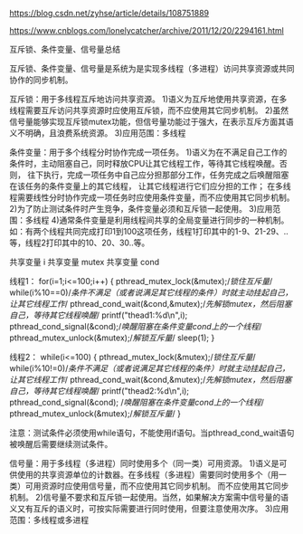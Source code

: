https://blog.csdn.net/zyhse/article/details/108751889

https://www.cnblogs.com/lonelycatcher/archive/2011/12/20/2294161.html

互斥锁、条件变量、信号量总结

互斥锁、条件变量、信号量是系统为是实现多线程（多进程）访问共享资源或共同协作的同步机制。

互斥锁：用于多线程互斥地访问共享资源。
1)语义为互斥地使用共享资源，在多线程需要互斥访问共享资源时应使用互斥锁，而不应使用其它同步机制。
2)虽然信号量能够实现互斥锁mutex功能，但信号量功能过于强大，在表示互斥方面其语义不明确，且浪费系统资源。
3)应用范围：多线程

条件变量：用于多个线程分时协作完成一项任务。
1)语义为在不满足自己工作的条件时，主动阻塞自己，同时释放CPU让其它线程工作，等待其它线程唤醒。否则，
  往下执行，完成一项任务中自己应分担那部分工作，任务完成之后唤醒阻塞在该任务的条件变量上的其它线程，
  让其它线程进行它们应分担的工作；
  在多线程需要线性分时协作完成一项任务时应使用条件变量，而不应使用其它同步机制。
2)为了防止测试条件时产生竞争，条件变量必须和互斥锁一起使用。
3)应用范围：多线程
4)通常条件变量是利用线程间共享的全局变量进行同步的一种机制。
如：有两个线程共同完成打印1到100这项任务，线程1打印其中的1-9、21-29、..等，线程2打印其中的10、20、30..等。

共享变量 i
共享变量 mutex
共享变量 cond

线程1：
for(i=1;i<=100;i++) 
{
      pthread_mutex_lock(&mutex);/*锁住互斥量*/
      while(i%10==0)/*条件不满足（或者说满足其它线程的条件）时就主动挂起自己，让其它线程工作*/
         pthread_cond_wait(&cond,&mutex);/*先解锁mutex，然后阻塞自己，等待其它线程唤醒*/
      printf("thead1:%d\n",i);
      pthread_cond_signal(&cond);/*唤醒阻塞在条件变量cond上的一个线程*/
      pthread_mutex_unlock(&mutex);/*解锁互斥量*/
      sleep(1);
}

线程2：
while(i<=100) 
{
      pthread_mutex_lock(&mutex);/*锁住互斥量*/
      while(i%10!=0)/*条件不满足（或者说满足其它线程的条件）时就主动挂起自己，让其它线程工作*/
         pthread_cond_wait(&cond,&mutex);/*先解锁mutex，然后阻塞自己，等待其它线程唤醒*/
      printf("thead2:%d\n",i);
      pthread_cond_signal(&cond); /*唤醒阻塞在条件变量cond上的一个线程*/
      pthread_mutex_unlock(&mutex);/*解锁互斥量*/
}

注意：测试条件必须使用while语句，不能使用if语句。当pthread_cond_wait语句被唤醒后需要继续测试条件。


信号量：用于多线程（多进程）同时使用多个（同一类）可用资源。
1)语义是可供使用的共享资源单位的计数器。在多线程（多进程）需要同时使用多个（用一类）可用资源时应使用信号量，而不应使用其它同步机制。
  而不应使用其它同步机制。
2)信号量不要求和互斥锁一起使用。当然，如果解决方案需中信号量的语义又有互斥的语义时，可按实际需要进行同时使用，但要注意使用次序。
3)应用范围：多线程或多进程




